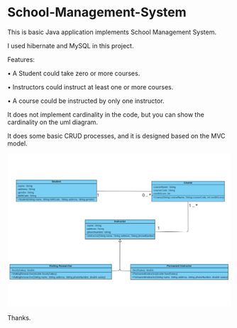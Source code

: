 # School-Management-System


This is basic Java application implements School Management System.

I used hibernate and MySQL in this project.

Features:

• A Student could take zero or more courses.

• Instructors could instruct at least one or more courses. 

• A course could be instructed by only one instructor.

It does not implement cardinality in the code, but you can show the cardinality on the uml diagram.

It does some basic CRUD processes, and it is designed based on the MVC model.

![img.png](img.png)

Thanks.

